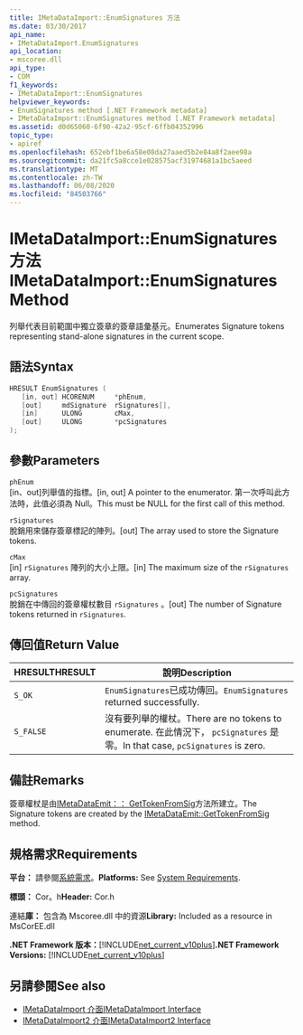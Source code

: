 ```yaml
---
title: IMetaDataImport::EnumSignatures 方法
ms.date: 03/30/2017
api_name:
- IMetaDataImport.EnumSignatures
api_location:
- mscoree.dll
api_type:
- COM
f1_keywords:
- IMetaDataImport::EnumSignatures
helpviewer_keywords:
- EnumSignatures method [.NET Framework metadata]
- IMetaDataImport::EnumSignatures method [.NET Framework metadata]
ms.assetid: d0d65060-6f90-42a2-95cf-6ffb04352996
topic_type:
- apiref
ms.openlocfilehash: 652ebf1be6a58e08da27aaed5b2e84a8f2aee98a
ms.sourcegitcommit: da21fc5a8cce1e028575acf31974681a1bc5aeed
ms.translationtype: MT
ms.contentlocale: zh-TW
ms.lasthandoff: 06/08/2020
ms.locfileid: "84503766"
---
```

# <a name="imetadataimportenumsignatures-method"></a><span data-ttu-id="1e39f-102">IMetaDataImport::EnumSignatures 方法</span><span class="sxs-lookup"><span data-stu-id="1e39f-102">IMetaDataImport::EnumSignatures Method</span></span>
<span data-ttu-id="1e39f-103">列舉代表目前範圍中獨立簽章的簽章語彙基元。</span><span class="sxs-lookup"><span data-stu-id="1e39f-103">Enumerates Signature tokens representing stand-alone signatures in the current scope.</span></span>  
  
## <a name="syntax"></a><span data-ttu-id="1e39f-104">語法</span><span class="sxs-lookup"><span data-stu-id="1e39f-104">Syntax</span></span>  
  
```cpp  
HRESULT EnumSignatures (  
   [in, out] HCORENUM     *phEnum,  
   [out]     mdSignature  rSignatures[],  
   [in]      ULONG        cMax,  
   [out]     ULONG        *pcSignatures  
);  
```  
  
## <a name="parameters"></a><span data-ttu-id="1e39f-105">參數</span><span class="sxs-lookup"><span data-stu-id="1e39f-105">Parameters</span></span>  
 `phEnum`  
 <span data-ttu-id="1e39f-106">[in、out]列舉值的指標。</span><span class="sxs-lookup"><span data-stu-id="1e39f-106">[in, out] A pointer to the enumerator.</span></span> <span data-ttu-id="1e39f-107">第一次呼叫此方法時，此值必須為 Null。</span><span class="sxs-lookup"><span data-stu-id="1e39f-107">This must be NULL for the first call of this method.</span></span>  
  
 `rSignatures`  
 <span data-ttu-id="1e39f-108">脫銷用來儲存簽章標記的陣列。</span><span class="sxs-lookup"><span data-stu-id="1e39f-108">[out] The array used to store the Signature tokens.</span></span>  
  
 `cMax`  
 <span data-ttu-id="1e39f-109">[in] `rSignatures` 陣列的大小上限。</span><span class="sxs-lookup"><span data-stu-id="1e39f-109">[in] The maximum size of the `rSignatures` array.</span></span>  
  
 `pcSignatures`  
 <span data-ttu-id="1e39f-110">脫銷在中傳回的簽章權杖數目 `rSignatures` 。</span><span class="sxs-lookup"><span data-stu-id="1e39f-110">[out] The number of Signature tokens returned in `rSignatures`.</span></span>  
  
## <a name="return-value"></a><span data-ttu-id="1e39f-111">傳回值</span><span class="sxs-lookup"><span data-stu-id="1e39f-111">Return Value</span></span>  
  
|<span data-ttu-id="1e39f-112">HRESULT</span><span class="sxs-lookup"><span data-stu-id="1e39f-112">HRESULT</span></span>|<span data-ttu-id="1e39f-113">說明</span><span class="sxs-lookup"><span data-stu-id="1e39f-113">Description</span></span>|  
|-------------|-----------------|  
|`S_OK`|<span data-ttu-id="1e39f-114">`EnumSignatures`已成功傳回。</span><span class="sxs-lookup"><span data-stu-id="1e39f-114">`EnumSignatures` returned successfully.</span></span>|  
|`S_FALSE`|<span data-ttu-id="1e39f-115">沒有要列舉的權杖。</span><span class="sxs-lookup"><span data-stu-id="1e39f-115">There are no tokens to enumerate.</span></span> <span data-ttu-id="1e39f-116">在此情況下， `pcSignatures` 是零。</span><span class="sxs-lookup"><span data-stu-id="1e39f-116">In that case, `pcSignatures` is zero.</span></span>|  
  
## <a name="remarks"></a><span data-ttu-id="1e39f-117">備註</span><span class="sxs-lookup"><span data-stu-id="1e39f-117">Remarks</span></span>  
 <span data-ttu-id="1e39f-118">簽章權杖是由[IMetaDataEmit：： GetTokenFromSig](imetadataemit-gettokenfromsig-method.md)方法所建立。</span><span class="sxs-lookup"><span data-stu-id="1e39f-118">The Signature tokens are created by the [IMetaDataEmit::GetTokenFromSig](imetadataemit-gettokenfromsig-method.md) method.</span></span>  
  
## <a name="requirements"></a><span data-ttu-id="1e39f-119">規格需求</span><span class="sxs-lookup"><span data-stu-id="1e39f-119">Requirements</span></span>  
 <span data-ttu-id="1e39f-120">**平台：** 請參閱[系統需求](../../get-started/system-requirements.md)。</span><span class="sxs-lookup"><span data-stu-id="1e39f-120">**Platforms:** See [System Requirements](../../get-started/system-requirements.md).</span></span>  
  
 <span data-ttu-id="1e39f-121">**標頭：** Cor。h</span><span class="sxs-lookup"><span data-stu-id="1e39f-121">**Header:** Cor.h</span></span>  
  
 <span data-ttu-id="1e39f-122">連結**庫：** 包含為 Mscoree.dll 中的資源</span><span class="sxs-lookup"><span data-stu-id="1e39f-122">**Library:** Included as a resource in MsCorEE.dll</span></span>  
  
 <span data-ttu-id="1e39f-123">**.NET Framework 版本：**[!INCLUDE[net_current_v10plus](../../../../includes/net-current-v10plus-md.md)]</span><span class="sxs-lookup"><span data-stu-id="1e39f-123">**.NET Framework Versions:** [!INCLUDE[net_current_v10plus](../../../../includes/net-current-v10plus-md.md)]</span></span>  
  
## <a name="see-also"></a><span data-ttu-id="1e39f-124">另請參閱</span><span class="sxs-lookup"><span data-stu-id="1e39f-124">See also</span></span>

- [<span data-ttu-id="1e39f-125">IMetaDataImport 介面</span><span class="sxs-lookup"><span data-stu-id="1e39f-125">IMetaDataImport Interface</span></span>](imetadataimport-interface.md)
- [<span data-ttu-id="1e39f-126">IMetaDataImport2 介面</span><span class="sxs-lookup"><span data-stu-id="1e39f-126">IMetaDataImport2 Interface</span></span>](imetadataimport2-interface.md)
